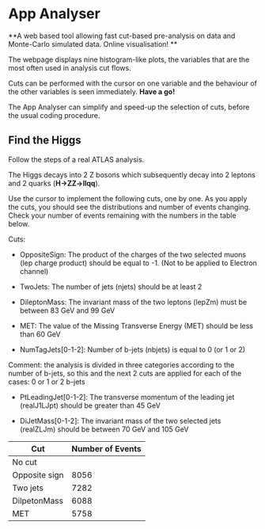 # App Analyser

**A web based tool allowing  fast cut-based pre-analysis on data and Monte-Carlo simulated data.  Online visualisation!
**

The webpage displays nine histogram-like plots, the variables that are the most often used in analysis cut flows.  

Cuts can be performed with the cursor on one variable and the behaviour of the other variables is seen immediately.  **Have a go!**

The App Analyser can simplify and speed-up the selection of cuts, before the usual coding procedure.


## Find the Higgs
Follow the steps of a real ATLAS analysis. 

The Higgs decays into 2 Z bosons which subsequently decay into 2 leptons and 2 quarks (**H->ZZ->llqq**).

Use the cursor to implement the following cuts, one by one.
As you apply the cuts, you should see the distributions and number of events changing.  Check your number of events remaining with the numbers in the table below.

Cuts:

* OppositeSign:  The product of the charges of the two selected muons (lep charge product)
should be equal to -1.  (Not to be applied to Electron channel)

* TwoJets:  The number of jets (njets) should be at least 2

* DileptonMass:  The invariant mass of the two leptons (lepZm) must be between 83 GeV and 99 GeV

* MET: The value of the Missing Transverse Energy (MET) should be less than 60 GeV

* NumTagJets[0-1-2]:  Number of b-jets (nbjets) is equal to 0 (or 1 or 2)

Comment: the analysis is divided in three categories according to the number of b-jets, so this and the next 2 cuts are applied for each of the cases: 0 or 1 or 2 b-jets

* PtLeadingJet[0-1-2]:  The transverse momentum of the leading jet (realJ1LJpt) should be greater than 45 GeV

* DiJetMass[0-1-2]:   The  invariant  mass  of  the  two  selected  jets  (realZLJm)  should  be between 70 GeV and 105 GeV


|Cut          | Number of Events     |
| -- | -- |
|No cut         |      |
|Opposite sign  | 8056 |
|Two jets       | 7282 |
|DilpetonMass   | 6088 |
|MET            | 5758 |

